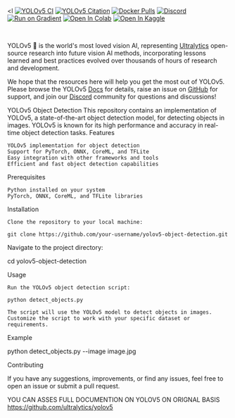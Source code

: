 <l
    <a href="https://github.com/ultralytics/yolov5/actions/workflows/ci-testing.yml"><img src="https://github.com/ultralytics/yolov5/actions/workflows/ci-testing.yml/badge.svg" alt="YOLOv5 CI"></a>
    <a href="https://zenodo.org/badge/latestdoi/264818686"><img src="https://zenodo.org/badge/264818686.svg" alt="YOLOv5 Citation"></a>
    <a href="https://hub.docker.com/r/ultralytics/yolov5"><img src="https://img.shields.io/docker/pulls/ultralytics/yolov5?logo=docker" alt="Docker Pulls"></a>
    <a href="https://ultralytics.com/discord"><img alt="Discord" src="https://img.shields.io/discord/1089800235347353640?logo=discord&logoColor=white&label=Discord&color=blue"></a>
    <br>
    <a href="https://bit.ly/yolov5-paperspace-notebook"><img src="https://assets.paperspace.io/img/gradient-badge.svg" alt="Run on Gradient"></a>
    <a href="https://colab.research.google.com/github/ultralytics/yolov5/blob/master/tutorial.ipynb"><img src="https://colab.research.google.com/assets/colab-badge.svg" alt="Open In Colab"></a>
    <a href="https://www.kaggle.com/ultralytics/yolov5"><img src="https://kaggle.com/static/images/open-in-kaggle.svg" alt="Open In Kaggle"></a>
  </div>
  <br>

YOLOv5 🚀 is the world's most loved vision AI, representing <a href="https://ultralytics.com">Ultralytics</a> open-source research into future vision AI methods, incorporating lessons learned and best practices evolved over thousands of hours of research and development.

We hope that the resources here will help you get the most out of YOLOv5. Please browse the YOLOv5 <a href="https://docs.ultralytics.com/yolov5">Docs</a> for details, raise an issue on <a href="https://github.com/ultralytics/yolov5/issues/new/choose">GitHub</a> for support, and join our <a href="https://ultralytics.com/discord">Discord</a> community for questions and discussions!

YOLOv5 Object Detection
This repository contains an implementation of YOLOv5, a state-of-the-art object detection model, for detecting objects in images. YOLOv5 is known for its high performance and accuracy in real-time object detection tasks.
Features

    YOLOv5 implementation for object detection
    Support for PyTorch, ONNX, CoreML, and TFLite
    Easy integration with other frameworks and tools
    Efficient and fast object detection capabilities

Prerequisites

    Python installed on your system
    PyTorch, ONNX, CoreML, and TFLite libraries

Installation

    Clone the repository to your local machine:

    git clone https://github.com/your-username/yolov5-object-detection.git

Navigate to the project directory:

cd yolov5-object-detection

Usage

    Run the YOLOv5 object detection script:

    python detect_objects.py

    The script will use the YOLOv5 model to detect objects in images.
    Customize the script to work with your specific dataset or requirements.

Example

python detect_objects.py --image image.jpg

Contributing

If you have any suggestions, improvements, or find any issues, 
feel free to open an issue or submit a pull request.

YOU CAN ASSES FULL DOCUMENTION ON YOLOV5 ON ORIGNAL BASIS https://github.com/ultralytics/yolov5




